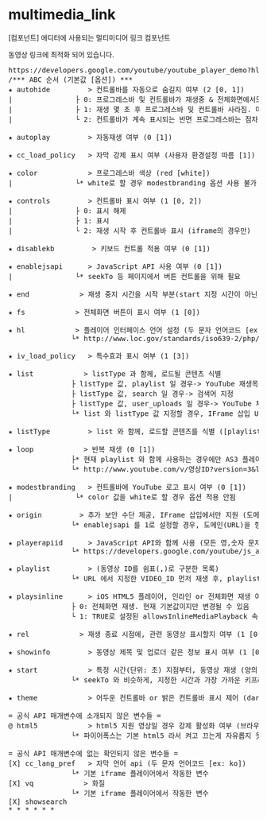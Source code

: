 # multimedia_link
[컴포넌트] 에디터에 사용되는 멀티미디어 링크 컴포넌트

동영상 링크에 최적화 되어 있습니다.




<pre>
https://developers.google.com/youtube/youtube_player_demo?hl=ko
/*** ABC 순서 (기본값 [옵션]) ***
★ autohide         > 컨트롤바를 자동으로 숨길지 여부 (2 [0, 1])
|               ├ 0: 프로그레스바 및 컨트롤바가 재생중 & 전체화면에서도 표시됨
|               ├ 1: 재생 몇 초 후 프로그레스바 및 컨트롤바 사라짐. 마우스 hover, 키보드 누를 경우출력
|               └ 2: 컨트롤바가 계속 표시되는 반면 프로그레스바는 점차 사라짐

★ autoplay         > 자동재생 여부 (0 [1])

★ cc_load_policy   > 자막 강제 표시 여부 (사용자 환경설정 따름 [1])

★ color            > 프로그레스바 색상 (red [white])
|               └* white로 할 경우 modestbranding 옵션 사용 불가

★ controls         > 컨트롤바 표시 여부 (1 [0, 2])
|               ├ 0: 표시 해제
|               ├ 1: 표시
|               └ 2: 재생 시작 후 컨트롤바 표시 (iframe의 경우만)

★ disablekb         > 키보드 컨트롤 적용 여부 (0 [1])

★ enablejsapi      > JavaScript API 사용 여부 (0 [1])
|               └* seekTo 등 페이지에서 버튼 컨트롤을 위해 필요

★ end            > 재생 중지 시간을 시작 부분(start 지정 시간이 아닌)부터 초 단위로 측정하여 지정 (양의 정수)

★ fs            > 전체화면 버튼이 표시 여부 (1 [0])

★ hl            > 플레이어 인터페이스 언어 설정 (두 문자 언어코드 [ex: ko])
               └* http://www.loc.gov/standards/iso639-2/php/code_list.php

★ iv_load_policy   > 특수효과 표시 여부 (1 [3])

★ list            > listType 과 함께, 로드될 콘텐츠 식별
               ├ listType 값, playlist 일 경우-> YouTube 재생목록 ID 지정 (*ID앞에 "PL" 필수)
               ├ listType 값, search 일 경우-> 검색어 지정
               ├ listType 값, user_uploads 일 경우-> YouTube 채널 식별
               └* list 와 listType 값 지정할 경우, IFrame 삽입 URL에서 동영상 ID 지정 불필요

★ listType         > list 와 함께, 로드할 콘텐츠를 식별 ([playlist, search, user_uploads])

★ loop            > 반복 재생 (0 [1])
               ├* 현재 playlist 와 함께 사용하는 경우에만 AS3 플레이어에서 작동
               └* http://www.youtube.com/v/영상ID?version=3&loop=1&playlist=영상ID

★ modestbranding   > 컨트롤바에 YouTube 로고 표시 여부 (0 [1])
|               └* color 값을 white로 할 경우 옵션 적용 안됨

★ origin         > 추가 보안 수단 제공, IFrame 삽입에서만 지원 (도메인 URL)
               └* enablejsapi 를 1로 설정할 경우, 도메인(URL)을 항상 origin 값으로 지정해야 함

★ playerapiid      > JavaScript API와 함께 사용 (모든 영,숫자 문자열)
               └* https://developers.google.com/youtube/js_api_reference?hl=ko

★ playlist         > (동영상 ID를 쉼표(,)로 구분한 목록)
               └* URL 에서 지정한 VIDEO_ID 먼저 재생 후, playlist 지정 동영상 재생

★ playsinline      > iOS HTML5 플레이어, 인라인 or 전체화면 재생 여부 제어 (0 [1])
               ├ 0: 전체화면 재생. 현재 기본값이지만 변경될 수 있음
               └ 1: TRUE로 설정된 allowsInlineMediaPlayback 속성과 함께 만들어진 UIWebViews이 인라인으로 재생됨

★ rel            > 재생 종료 시점에, 관련 동영상 표시할지 여부 (1 [0])

★ showinfo         > 동영상 제목 및 업로더 같은 정보 표시 여부 (1 [0])

★ start            > 특정 시간(단위: 초) 지점부터, 동영상 재생 (양의 정수)
               └* seekTo 와 비슷하게, 지정한 시간과 가장 가까운 키프레임 찾는 점 유의. 즉, 요청한 시간 바로 앞 부분을 찾을 수도 있으며 일반적으로 2초 이내

★ theme            > 어두운 컨트롤바 or 밝은 컨트롤바 표시 제어 (dark [light])

= 공식 API 매개변수에 소개되지 않은 변수들 =
@ html5            > html5 지원 영상일 경우 강제 활성화 여부 (브라우져?, 사용자설정?, 따름?[0, 1])
               └* 파이어폭스는 기본 html5 라서 켜고 끄는게 자유롭지 못함

= 공식 API 매개변수에 없는 확인되지 않은 변수들 =
[X] cc_lang_pref   > 자막 언어 api (두 문자 언어코드 [ex: ko])
               └* 기본 iframe 플레이어에서 작동한 변수
[X] vq            > 화질
               └* 기본 iframe 플레이어에서 작동한 변수
[X] showsearch
* * * * * *
</pre>
